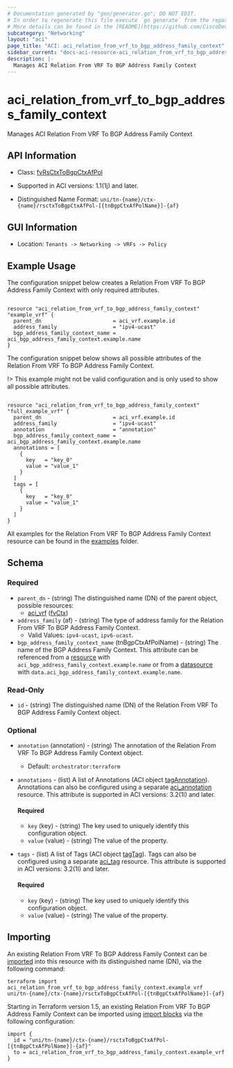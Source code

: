 ```yaml
---
# Documentation generated by "gen/generator.go"; DO NOT EDIT.
# In order to regenerate this file execute `go generate` from the repository root.
# More details can be found in the [README](https://github.com/CiscoDevNet/terraform-provider-aci/blob/master/README.md).
subcategory: "Networking"
layout: "aci"
page_title: "ACI: aci_relation_from_vrf_to_bgp_address_family_context"
sidebar_current: "docs-aci-resource-aci_relation_from_vrf_to_bgp_address_family_context"
description: |-
  Manages ACI Relation From VRF To BGP Address Family Context
---
```


# aci_relation_from_vrf_to_bgp_address_family_context #

Manages ACI Relation From VRF To BGP Address Family Context



## API Information ##

* Class: [fvRsCtxToBgpCtxAfPol](https://pubhub.devnetcloud.com/media/model-doc-latest/docs/app/index.html#/objects/fvRsCtxToBgpCtxAfPol/overview)

* Supported in ACI versions: 1.1(1j) and later.

* Distinguished Name Format: `uni/tn-{name}/ctx-{name}/rsctxToBgpCtxAfPol-[{tnBgpCtxAfPolName}]-{af}`

## GUI Information ##

* Location: `Tenants -> Networking -> VRFs -> Policy`

## Example Usage ##

The configuration snippet below creates a Relation From VRF To BGP Address Family Context with only required attributes.

```hcl

resource "aci_relation_from_vrf_to_bgp_address_family_context" "example_vrf" {
  parent_dn                       = aci_vrf.example.id
  address_family                  = "ipv4-ucast"
  bgp_address_family_context_name = aci_bgp_address_family_context.example.name
}

```
The configuration snippet below shows all possible attributes of the Relation From VRF To BGP Address Family Context.

!> This example might not be valid configuration and is only used to show all possible attributes.

```hcl

resource "aci_relation_from_vrf_to_bgp_address_family_context" "full_example_vrf" {
  parent_dn                       = aci_vrf.example.id
  address_family                  = "ipv4-ucast"
  annotation                      = "annotation"
  bgp_address_family_context_name = aci_bgp_address_family_context.example.name
  annotations = [
    {
      key   = "key_0"
      value = "value_1"
    }
  ]
  tags = [
    {
      key   = "key_0"
      value = "value_1"
    }
  ]
}

```

All examples for the Relation From VRF To BGP Address Family Context resource can be found in the [examples](https://github.com/CiscoDevNet/terraform-provider-aci/tree/master/examples/resources/aci_relation_from_vrf_to_bgp_address_family_context) folder.

## Schema ##

### Required ###

* `parent_dn` - (string) The distinguished name (DN) of the parent object, possible resources:
  - [aci_vrf](https://registry.terraform.io/providers/CiscoDevNet/aci/latest/docs/resources/vrf) ([fvCtx](https://pubhub.devnetcloud.com/media/model-doc-latest/docs/app/index.html#/objects/fvCtx/overview))
* `address_family` (af) - (string) The type of address family for the Relation From VRF To BGP Address Family Context.
  - Valid Values: `ipv4-ucast`, `ipv6-ucast`.
* `bgp_address_family_context_name` (tnBgpCtxAfPolName) - (string) The name of the BGP Address Family Context. This attribute can be referenced from a [resource](https://registry.terraform.io/providers/CiscoDevNet/aci/latest/docs/resources/bgp_address_family_context) with `aci_bgp_address_family_context.example.name` or from a [datasource](https://registry.terraform.io/providers/CiscoDevNet/aci/latest/docs/data-sources/bgp_address_family_context) with `data.aci_bgp_address_family_context.example.name`.

### Read-Only ###

* `id` - (string) The distinguished name (DN) of the Relation From VRF To BGP Address Family Context object.

### Optional ###

* `annotation` (annotation) - (string) The annotation of the Relation From VRF To BGP Address Family Context object.
  - Default: `orchestrator:terraform`
* `annotations` - (list) A list of Annotations (ACI object [tagAnnotation](https://pubhub.devnetcloud.com/media/model-doc-latest/docs/app/index.html#/objects/tagAnnotation/overview)). Annotations can also be configured using a separate [aci_annotation](https://registry.terraform.io/providers/CiscoDevNet/aci/latest/docs/resources/annotation) resource. This attribute is supported in ACI versions: 3.2(1l) and later.
  #### Required ####
  
    * `key` (key) - (string) The key used to uniquely identify this configuration object.
    * `value` (value) - (string) The value of the property.
* `tags` - (list) A list of Tags (ACI object [tagTag](https://pubhub.devnetcloud.com/media/model-doc-latest/docs/app/index.html#/objects/tagTag/overview)). Tags can also be configured using a separate [aci_tag](https://registry.terraform.io/providers/CiscoDevNet/aci/latest/docs/resources/tag) resource. This attribute is supported in ACI versions: 3.2(1l) and later.
  #### Required ####
  
    * `key` (key) - (string) The key used to uniquely identify this configuration object.
    * `value` (value) - (string) The value of the property.

## Importing

An existing Relation From VRF To BGP Address Family Context can be [imported](https://www.terraform.io/docs/import/index.html) into this resource with its distinguished name (DN), via the following command:

```
terraform import aci_relation_from_vrf_to_bgp_address_family_context.example_vrf uni/tn-{name}/ctx-{name}/rsctxToBgpCtxAfPol-[{tnBgpCtxAfPolName}]-{af}
```

Starting in Terraform version 1.5, an existing Relation From VRF To BGP Address Family Context can be imported
using [import blocks](https://developer.hashicorp.com/terraform/language/import) via the following configuration:

```
import {
  id = "uni/tn-{name}/ctx-{name}/rsctxToBgpCtxAfPol-[{tnBgpCtxAfPolName}]-{af}"
  to = aci_relation_from_vrf_to_bgp_address_family_context.example_vrf
}
```
